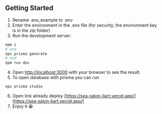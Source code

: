 ## Getting Started

1. Rename .env_example to .env
2. Enter the environment in the .env file (for security, the environment key is in the zip folder)
3. Run the development server:
```bash
npm i
# and
npx prisma generate
# and
npm run dev
```
4. Open [http://localhost:3000](http://localhost:3000) with your browser to see the result.
5. To open database with prisma you can run
```bash
npx prisma studio
```
6. Open link already deploy [https://sea-salon-liart.vercel.app/](https://sea-salon-liart.vercel.app/)
7. Enjoy it 😁
